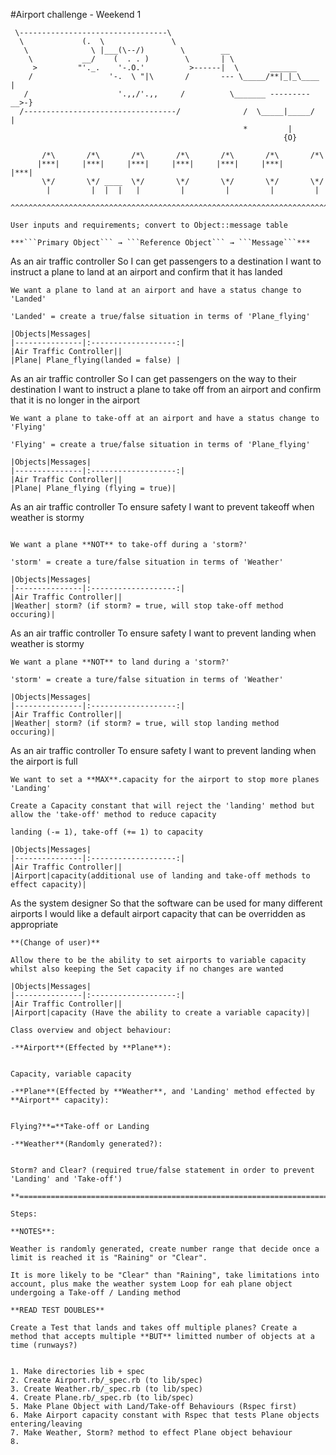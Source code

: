 #Airport challenge - Weekend 1


```
 \---------------------------------\
  \             (.  \               \
   \              \ |___(\--/)        \        __
    \           __/    (  . . )        \       | \
     >         "'._.    '-.O.'          >------|  \       ______
    /                 '-.  \ "|\       /       --- \_____/**|_|_\____  |
   /                    '.,,/'.,,     /          \_______ --------- __>-}
  /----------------------------------/              /  \_____|_____/   |
                                                    *         |
                                                             {O}

       /*\       /*\       /*\       /*\       /*\       /*\       /*\
      |***|     |***|     |***|     |***|     |***|     |***|     |***|
       \*/       \*/ ____  \*/       \*/       \*/       \*/       \*/
        |         |  |  |   |         |         |         |         |
  ^^^^^^^^^^^^^^^^^^^^^^^^^^^^^^^^^^^^^^^^^^^^^^^^^^^^^^^^^^^^^^^^^^^^^^^

User inputs and requirements; convert to Object::message table 

***```Primary Object``` → ```Reference Object``` → ```Message```***
```
As an air traffic controller 
So I can get passengers to a destination 
I want to instruct a plane to land at an airport and confirm that it has landed
```
We want a plane to land at an airport and have a status change to 'Landed'

'Landed' = create a true/false situation in terms of 'Plane_flying'

|Objects|Messages|
|---------------|:-------------------:|
|Air Traffic Controller||
|Plane| Plane_flying(landed = false) |
```
As an air traffic controller 
So I can get passengers on the way to their destination 
I want to instruct a plane to take off from an airport and confirm that it is no longer in the airport
```
We want a plane to take-off at an airport and have a status change to 'Flying'

'Flying' = create a true/false situation in terms of 'Plane_flying'

|Objects|Messages|
|---------------|:-------------------:|
|Air Traffic Controller||
|Plane| Plane_flying (flying = true)|
```
As an air traffic controller 
To ensure safety 
I want to prevent takeoff when weather is stormy 
```

We want a plane **NOT** to take-off during a 'storm?'

'storm' = create a ture/false situation in terms of 'Weather'

|Objects|Messages|
|---------------|:-------------------:|
|Air Traffic Controller||
|Weather| storm? (if storm? = true, will stop take-off method occuring)|
```
As an air traffic controller 
To ensure safety 
I want to prevent landing when weather is stormy 
```
We want a plane **NOT** to land during a 'storm?'

'storm' = create a ture/false situation in terms of 'Weather'

|Objects|Messages|
|---------------|:-------------------:|
|Air Traffic Controller||
|Weather| storm? (if storm? = true, will stop landing method occuring)|
```
As an air traffic controller 
To ensure safety 
I want to prevent landing when the airport is full 
```
We want to set a **MAX**.capacity for the airport to stop more planes 'Landing'

Create a Capacity constant that will reject the 'landing' method but allow the 'take-off' method to reduce capacity

landing (-= 1), take-off (+= 1) to capacity

|Objects|Messages|
|---------------|:-------------------:|
|Air Traffic Controller||
|Airport|capacity(additional use of landing and take-off methods to effect capacity)|
```
As the system designer
So that the software can be used for many different airports
I would like a default airport capacity that can be overridden as appropriate
```
**(Change of user)**

Allow there to be the ability to set airports to variable capacity whilst also keeping the Set capacity if no changes are wanted

|Objects|Messages|
|---------------|:-------------------:|
|Air Traffic Controller||
|Airport|capacity (Have the ability to create a variable capacity)|

Class overview and object behaviour:

-**Airport**(Effected by **Plane**): 


Capacity, variable capacity

-**Plane**(Effected by **Weather**, and 'Landing' method effected by **Airport** capacity): 


Flying?**=**Take-off or Landing

-**Weather**(Randomly generated?): 


Storm? and Clear? (required true/false statement in order to prevent 'Landing' and 'Take-off')

**======================================================================**

Steps:

**NOTES**:

Weather is randomly generated, create number range that decide once a limit is reached it is "Raining" or "Clear".

It is more likely to be "Clear" than "Raining", take limitations into account, plus make the weather system Loop for eah plane object undergoing a Take-off / Landing method

**READ TEST DOUBLES**

Create a Test that lands and takes off multiple planes? Create a method that accepts multiple **BUT** limitted number of objects at a time (runways?)


1. Make directories lib + spec
2. Create Airport.rb/_spec.rb (to lib/spec)
3. Create Weather.rb/_spec.rb (to lib/spec)
4. Create Plane.rb/_spec.rb (to lib/spec)
5. Make Plane Object with Land/Take-off Behaviours (Rspec first)
6. Make Airport capacity constant with Rspec that tests Plane objects entering/leaving
7. Make Weather, Storm? method to effect Plane object behaviour
8. 







